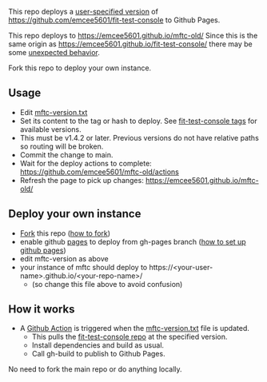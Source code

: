 This repo deploys a [user-specified version](mftc-version.txt) of https://github.com/emcee5601/fit-test-console to Github Pages.

This repo deploys to https://emcee5601.github.io/mftc-old/
Since this is the same origin as https://emcee5601.github.io/fit-test-console/ there may be some [unexpected behavior](https://web.dev/articles/building-multiple-pwas-on-the-same-domain).

Fork this repo to deploy your own instance.

## Usage
- Edit [mftc-version.txt](mftc-version.txt)
- Set its content to the tag or hash to deploy. See [fit-test-console tags](https://github.com/emcee5601/fit-test-console/tags) for available versions.
- This must be v1.4.2 or later. Previous versions do not have relative paths so routing will be broken.
- Commit the change to main.
- Wait for the deploy actions to complete: https://github.com/emcee5601/mftc-old/actions
- Refresh the page to pick up changes: https://emcee5601.github.io/mftc-old/


## Deploy your own instance
- [Fork](https://github.com/emcee5601/mftc-old/fork) this repo ([how to fork](https://docs.github.com/en/pull-requests/collaborating-with-pull-requests/working-with-forks/fork-a-repo))
- enable github [pages](https://github.com/emcee5601/mftc-test/settings/pages) to deploy from gh-pages branch ([how to set up github pages](https://docs.github.com/en/pages/quickstart))
- edit mftc-version as above
- your instance of mftc should deploy to https://\<your-user-name\>.github.io/\<your-repo-name\>/
  - (so change this file above to avoid confusion)


## How it works
- A [Github Action](.github/workflows/deploy-mftc-action.yaml) is triggered when the [mftc-version.txt](https://github.com/emcee5601/mftc-old/blob/main/mftc-version.txt) file is updated.
  - This pulls the [fit-test-console repo](https://github.com/emcee5601/fit-test-console) at the specified version.
  - Install dependencies and build as usual.
  - Call gh-build to publish to Github Pages.

No need to fork the main repo or do anything locally.
